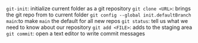 `git-init`: initialize current folder as a git repository
`git clone <URL>`: brings the git repo from <URL> to current folder
`git config --global init.defaultBranch main`:to make `main` the default for all new repos
`git status`: tell us what we need to know about our repository
`git add <FILE>`: adds <FILE> to the staging area
`git commit`: open a text editor to write commit messages 
